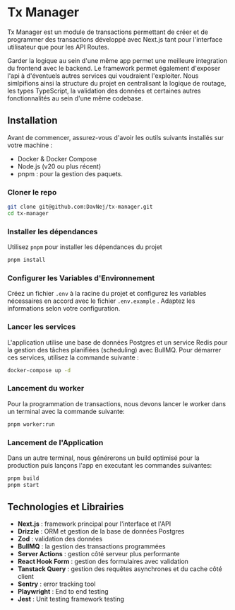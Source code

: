 # Tx Manager

Tx Manager est un module de transactions permettant de créer et de programmer des transactions développé avec Next.js tant pour l'interface utilisateur que pour les API Routes.

Garder la logique au sein d'une même app permet une meilleure integration du frontend avec le backend. Le framework permet également d'exposer l'api à d'éventuels autres services qui voudraient l'exploiter. Nous simlpifions ainsi la structure du projet en centralisant la logique de routage, les types TypeScript, la validation des données et certaines autres fonctionnalités au sein d'une même codebase.

## Installation

Avant de commencer, assurez-vous d'avoir les outils suivants installés sur votre machine :

* Docker & Docker Compose
* Node.js (v20 ou plus récent)
* pnpm : pour la gestion des paquets.

### Cloner le repo

```bash
git clone git@github.com:DavNej/tx-manager.git
cd tx-manager
```

### Installer les dépendances

Utilisez `pnpm` pour installer les dépendances du projet

```bash
pnpm install
```

### Configurer les Variables d'Environnement

Créez un fichier `.env` à la racine du projet et configurez les variables nécessaires en accord avec le fichier `.env.example` . Adaptez les informations selon votre configuration.

### Lancer les services

L'application utilise une base de données Postgres et un service Redis pour la gestion des tâches planifiées (scheduling) avec BullMQ. Pour démarrer ces services, utilisez la commande suivante :

```bash
docker-compose up -d
```

### Lancement du worker

Pour la programmation de transactions, nous devons lancer le worker dans un terminal avec la commande suivante:

```bash
pnpm worker:run
```

### Lancement de l'Application

Dans un autre terminal, nous générerons un build optimisé pour la production puis lançons l'app en executant les commandes suivantes:

```bash
pnpm build
pnpm start
```

## Technologies et Librairies

* **Next.js** : framework principal pour l'interface et l'API
* **Drizzle** : ORM et gestion de la base de données Postgres
* **Zod** : validation des données
* **BullMQ** : la gestion des transactions programmées
* **Server Actions** : gestion côté serveur plus performante
* **React Hook Form** : gestion des formulaires avec validation
* **Tanstack Query** : gestion des requêtes asynchrones et du cache côté client
* **Sentry** : error tracking tool
* **Playwright** : End to end testing
* **Jest** : Unit testing framework testing
